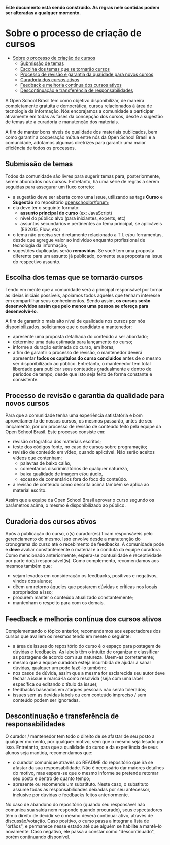 **Este documento está sendo construído. As regras nele contidas podem ser alteradas a qualquer momento.**

# Sobre o processo de criação de cursos

<!-- TOC -->

- [Sobre o processo de criação de cursos](#sobre-o-processo-de-criação-de-cursos)
  - [Submissão de temas](#submissão-de-temas)
  - [Escolha dos temas que se tornarão cursos](#escolha-dos-temas-que-se-tornarão-cursos)
  - [Processo de revisão e garantia da qualidade para novos cursos](#processo-de-revisão-e-garantia-da-qualidade-para-novos-cursos)
  - [Curadoria dos cursos ativos](#curadoria-dos-cursos-ativos)
  - [Feedback e melhoria contínua dos cursos ativos](#feedback-e-melhoria-contínua-dos-cursos-ativos)
  - [Descontinuação e transferência de responsabilidades](#descontinuação-e-transferência-de-responsabilidades)

<!-- /TOC -->

A Open School Brasil tem como objetivo disponibilizar, de maneira completamente gratuita e democrática, cursos relacionados à área de tecnologia da informação. Nós encorajamos a comunidade a participar ativamente em todas as fases da concepção dos cursos, desde a sugestão de temas até a curadoria e manutenção dos materiais.

A fim de manter bons níveis de qualidade dos materiais publicados, bem como garantir a cooperação mútua entre nós da Open School Brasil e a comunidade, adotamos algumas diretrizes para garantir uma maior eficiência de todos os processos.

## Submissão de temas

Todos da comunidade são livres para sugerir temas para, posteriormente, serem abordados nos cursos. Entretanto, há uma série de regras a serem seguidas para assegurar um fluxo correto:

- a sugestão deve ser aberta como uma issue, utilizando as tags **Curso** e **Sugestão** no repositório [openschoolbr/forum](https://github.com/openschoolbr/forum/);
- ela deve ter o seguinte formato:
  - **assunto principal do curso** (ex: JavaScript)
  - nível do público alvo (para iniciantes, experts, etc)
  - assuntos secundários e pertinentes ao tema principal, se aplicáveis (ES2015, Flow, etc)
- o tema não precisa ser diretamente relacionado a T.I. e/ou ferramentas, desde que agregue valor ao indivíduo enquanto profissional de tecnologia da informação;
- sugestões duplicadas serão **removidas**. Se você tem uma proposta diferente para um assunto já publicado, comente sua proposta na issue do respectivo assunto.

## Escolha dos temas que se tornarão cursos

Tendo em mente que a comunidade será a principal responsável por tornar as ideias iniciais possíveis, apoiamos todos aqueles que tenham interesse em compartilhar seus conhecimentos. Sendo assim, **os cursos serão desenvolvidos assim que pelo menos uma pessoa se ofereça para desenvolvê-lo**.

A fim de garantir o mais alto nível de qualidade nos cursos por nós disponibilizados, solicitamos que o candidato a mantenedor:

- apresente uma proposta detalhada do conteúdo a ser abordado;
- determine uma data estimada para lançamento do curso;
- informe a duração estimada do curso, em horas;
- a fim de garantir o processo de revisão, o mantenedor deverá apresentar **todos os capítulos do curso concluídos** antes de o mesmo ser disponibilizado ao público. Entretanto, o mantenedor tem total liberdade para publicar seus conteúdos gradualmente e dentro de períodos de tempo, desde que isto seja feito de forma constante e consistente.

## Processo de revisão e garantia da qualidade para novos cursos

Para que a comunidade tenha uma experiência satisfatória e bom aproveitamento de nossos cursos, os mesmos passarão, antes de seu lançamento, por um processo de revisão de conteúdo feito pela equipe da Open School Brasil. Este processo consiste em:

- revisão ortográfica dos materiais escritos;
- teste dos códigos fonte, no caso de cursos sobre programação;
- revisão de conteúdo em vídeo, quando aplicável. Não serão aceitos vídeos que contenham:
  - palavras de baixo calão,
  - comentários discriminatórios de qualquer natureza,
  - baixa qualidade de imagem e/ou áudio,
  - excesso de comentários fora do foco do conteúdo.
- a revisão de conteúdo como descrita acima também se aplica ao material escrito.

Assim que a equipe da Open School Brasil aprovar o curso segundo os parâmetros acima, o mesmo é disponibilizado ao público.

## Curadoria dos cursos ativos

Após a publicação do curso, o(s) curador(es) ficam responsáveis pelo gerenciamento do mesmo. Isso envolve desde a manutenção do cronograma do curso até o recebimento de feedbacks. A comunidade pode e **deve** avaliar constantemente o material e a conduta da equipe curadora. Como mencionado anteriormente, espera-se pontualidade e receptividade por parte do(s) responsável(is). Como complemento, recomendamos aos mesmos também que:

- sejam levados em consideração os feedbacks, positivos e negativos, vindos dos alunos;
- dêem um retorno àqueles que postarem dúvidas e críticas nos locais apropriados a isso;
- procurem manter o conteúdo atualizado constantemente;
- mantenham o respeito para com os demais.

## Feedback e melhoria contínua dos cursos ativos

Complementando o tópico anterior, recomendamos aos espectadores dos cursos que avaliem os mesmos tendo em mente o seguinte:

- a área de issues do repositório do curso é o espaço para postagem de dúvidas e feedbacks. As labels têm o intuito de organizar e classificar as postagens de acordo com sua natureza. Usem-as corretamente;
- mesmo que a equipe curadora esteja incumbida de ajudar a sanar dúvidas, qualquer um pode fazê-lo também;
- nos casos de dúvida, assim que a mesma for esclarecida seu autor deve fechar a issue e marcá-la como resolvida (seja com uma label específica ou editando o título da issue);
- feedbacks baseados em ataques pessoais não serão tolerados;
- issues sem as devidas labels ou com conteúdo impreciso / sem conteúdo podem ser ignoradas.

## Descontinuação e transferência de responsabilidades

O curador / mantenedor tem todo o direito de se afastar de seu posto a qualquer momento, por qualquer motivo, sem que o mesmo seja lesado por isso. Entretanto, para que a qualidade do curso e da experiência de seus alunos seja mantida, recomendamos que:

- o curador comunique através do README do repositório que irá se afastar da sua responsabilidade. Não é necessário dar maiores detalhes do motivo, mas espera-se que o mesmo informe se pretende retomar seu posto e dentro de quanto tempo;
- apresente ou recomende um substituto. Neste caso, o substituto assume todas as responsabilidades deixadas por seu antecessor, inclusive por dúvidas e feedbacks feitos anteriormente.

No caso de abandono do repositório (quando seu responsável não comunica sua saída nem responde quando procurado), seus espectadores têm o direito de decidir se o mesmo deverá continuar ativo, através de discussão/votação. Caso positivo, o curso passa a integrar a lista de "órfãos", e permanece nesse estado até que alguém se habilite a mantê-lo novamente. Caso negativo, ele passa a constar como "descontinuado", porém continuando disponível.
